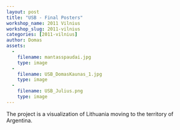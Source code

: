 ```yaml
---
layout: post
title: "USB - Final Posters"
workshop_name: 2011 Vilnius
workshop_slug: 2011-vilnius
categories: [2011-vilnius]
author: Domas 
assets:
  -
    filename: mantasspaudai.jpg
    type: image
  -
    filename: USB_DomasKaunas_1.jpg
    type: image
  -
    filename: USB_Julius.png
    type: image
---
```

<p>The project is a visualization of Lithuania moving to the territory of Argentina. </p>


